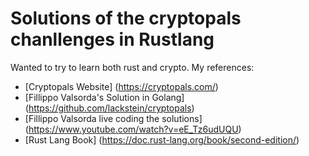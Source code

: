 # Solutions of the cryptopals chanllenges in Rustlang

Wanted to try to learn both rust and crypto.
My references:
* [Cryptopals Website] (https://cryptopals.com/)
* [Fillippo Valsorda's Solution in Golang] (https://github.com/lackstein/cryptopals)
* [Fillippo Valsorda live coding the solutions] (https://www.youtube.com/watch?v=eE_Tz6udUQU)
* [Rust Lang Book] (https://doc.rust-lang.org/book/second-edition/)
